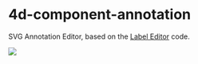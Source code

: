 # 4d-component-annotation
SVG Annotation Editor, based on the [Label Editor](https://github.com/miyako/4d-component-label-editor) code.

![](https://github.com/miyako/4d-component-annotation/blob/master/images/1.png)
